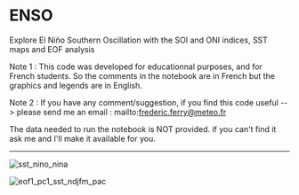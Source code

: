 # ENSO
Explore El Niño Southern Oscillation with the SOI and ONI indices, SST maps and EOF analysis

Note 1 : This code was developed for educationnal purposes, and for French students. So the comments in the notebook are in French but the graphics and legends are in English.

Note 2 : If you have any comment/suggestion, if you find this code useful --> please send me an email : mailto:frederic.ferry@meteo.fr

The data needed to run the notebook is NOT provided. if you can't find it ask me and I'll make it available for you.

--------------------------------------------------------------------------------------------------------------------------------------------------

![sst_nino_nina](https://user-images.githubusercontent.com/76565450/162587243-59c1f674-c05b-4d07-ae06-055609669d06.png)

![eof1_pc1_sst_ndjfm_pac](https://user-images.githubusercontent.com/76565450/162587258-58eea47f-8444-4f8d-a2bf-b5c1f7aa05de.png)

